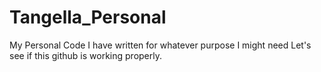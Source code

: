 # Tangella_Personal
My Personal Code I have written for whatever purpose I might need
Let's see if this github is working properly.
